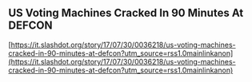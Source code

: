 ## US Voting Machines Cracked In 90 Minutes At DEFCON
  
  [https://it.slashdot.org/story/17/07/30/0036218/us-voting-machines-cracked-in-90-minutes-at-defcon?utm_source=rss1.0mainlinkanon](https://it.slashdot.org/story/17/07/30/0036218/us-voting-machines-cracked-in-90-minutes-at-defcon?utm_source=rss1.0mainlinkanon)